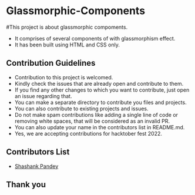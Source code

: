 # Glassmorphic-Components
#This project is about glassmorphic compoments.

- It comprises of several components of with glassmorphism effect.
- It has been built using HTML and CSS only.

## Contribution Guidelines
- Contribution to this project is welcomed.
- Kindly check the issues that are already open and contribute to them.
- If you find any other changes to which you want to contribute, just open an issue regarding that.
- You can make a separate directory to contribute you files and projects.
- You can also contribute to existing projects and issues.  
- Do not make spam contributions like adding a single line of code or removing white spaces, that will be considered as an invalid PR.
- You can also update your name in the contributors list in README.md.
- Yes, we are accepting contributions for hacktober fest 2022.

## Contributors List
- [Shashank Pandey](https://github.com/shashank-iter)

## Thank you